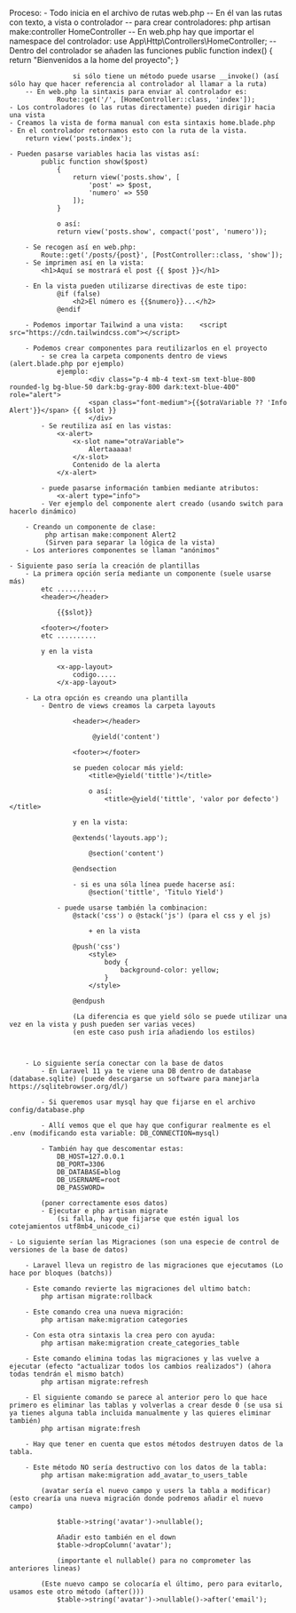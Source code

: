 Proceso:
    - Todo inicia en el archivo de rutas web.php
        -- En él van las rutas con texto, a vista o controlador
        -- para crear controladores:
            php artisan make:controller HomeController
        -- En web.php hay que importar el namespace del controlador:
                 use App\Http\Controllers\HomeController;
        -- Dentro del controlador se añaden las funciones
                public function index()
                    {
                        return "Bienvenidos a la home del proyecto";
                    }

                    si sólo tiene un método puede usarse __invoke() (así sólo hay que hacer referencia al controlador al llamar a la ruta)
        -- En web.php la sintaxis para enviar al controlador es:
                Route::get('/', [HomeController::class, 'index']);
    - Los controladores (o las rutas directamente) pueden dirigir hacia una vista
    - Creamos la vista de forma manual con esta sintaxis home.blade.php
    - En el controlador retornamos esto con la ruta de la vista.
        return view('posts.index');

    - Pueden pasarse variables hacia las vistas así:
            public function show($post)
                {
                    return view('posts.show', [
                        'post' => $post,
                        'numero' => 550
                    ]);
                }

                o así:
                return view('posts.show', compact('post', 'numero'));

        - Se recogen así en web.php:
            Route::get('/posts/{post}', [PostController::class, 'show']);
        - Se imprimen así en la vista:
            <h1>Aquí se mostrará el post {{ $post }}</h1>

        - En la vista pueden utilizarse directivas de este tipo: 
                @if (false)
                    <h2>El número es {{$numero}}...</h2>
                @endif

        - Podemos importar Tailwind a una vista:    <script src="https://cdn.tailwindcss.com"></script>

        - Podemos crear componentes para reutilizarlos en el proyecto
            - se crea la carpeta components dentro de views (alert.blade.php por ejemplo)
                ejemplo: 
                        <div class="p-4 mb-4 text-sm text-blue-800 rounded-lg bg-blue-50 dark:bg-gray-800 dark:text-blue-400" role="alert">
                        <span class="font-medium">{{$otraVariable ?? 'Info Alert'}}</span> {{ $slot }}
                        </div>
            - Se reutiliza así en las vistas:
                <x-alert>
                    <x-slot name="otraVariable">
                        Alertaaaaa!
                    </x-slot>
                    Contenido de la alerta
                </x-alert>

            - puede pasarse información tambien mediante atributos:
                <x-alert type="info">
            - Ver ejemplo del componente alert creado (usando switch para hacerlo dinámico)

        - Creando un componente de clase:
             php artisan make:component Alert2
             (Sirven para separar la lógica de la vista)
        - Los anteriores componentes se llaman "anónimos"

    - Siguiente paso sería la creación de plantillas
        - La primera opción sería mediante un componente (suele usarse más)
            etc ..........
            <header></header>
                
                {{$slot}}

            <footer></footer>
            etc ..........

            y en la vista

                <x-app-layout>
                    codigo.....
                </x-app-layout>

        - La otra opción es creando una plantilla
            - Dentro de views creamos la carpeta layouts

                    <header></header>

                         @yield('content')

                    <footer></footer>

                    se pueden colocar más yield:
                        <title>@yield('tittle')</title>

                        o así:
                            <title>@yield('tittle', 'valor por defecto')</title>

                    y en la vista:

                    @extends('layouts.app');

                        @section('content')
    
                    @endsection

                    - si es una sóla línea puede hacerse así:
                        @section('tittle', 'Titulo Yield')

                - puede usarse también la combinacion:
                    @stack('css') o @stack('js') (para el css y el js)

                        + en la vista

                    @push('css')
                        <style>
                            body {
                                background-color: yellow;
                            }
                        </style>
    
                    @endpush

                    (La diferencia es que yield sólo se puede utilizar una vez en la vista y push pueden ser varias veces)
                    (en este caso push iría añadiendo los estilos)

    

        - Lo siguiente sería conectar con la base de datos
            - En Laravel 11 ya te viene una DB dentro de database (database.sqlite) (puede descargarse un software para manejarla https://sqlitebrowser.org/dl/)

            - Si queremos usar mysql hay que fijarse en el archivo config/database.php

            - Allí vemos que el que hay que configurar realmente es el .env (modificando esta variable: DB_CONNECTION=mysql)

            - También hay que descomentar estas:        
                DB_HOST=127.0.0.1
                DB_PORT=3306
                DB_DATABASE=blog
                DB_USERNAME=root
                DB_PASSWORD=

            (poner correctamente esos datos)
            - Ejecutar e php artisan migrate
                (si falla, hay que fijarse que estén igual los cotejamientos utf8mb4_unicode_ci)

    - Lo siguiente serían las Migraciones (son una especie de control de versiones de la base de datos)

        - Laravel lleva un registro de las migraciones que ejecutamos (Lo hace por bloques (batchs))

        - Este comando revierte las migraciones del ultimo batch:
            php artisan migrate:rollback

        - Este comando crea una nueva migración:
            php artisan make:migration categories

        - Con esta otra sintaxis la crea pero con ayuda:
            php artisan make:migration create_categories_table

        - Este comando elimina todas las migraciones y las vuelve a ejecutar (efecto "actualizar todos los cambios realizados") (ahora todas tendrán el mismo batch)
            php artisan migrate:refresh

        - El siguiente comando se parece al anterior pero lo que hace primero es eliminar las tablas y volverlas a crear desde 0 (se usa si ya tienes alguna tabla incluida manualmente y las quieres eliminar también)
            php artisan migrate:fresh

        - Hay que tener en cuenta que estos métodos destruyen datos de la tabla. 

        - Este método NO sería destructivo con los datos de la tabla:
            php artisan make:migration add_avatar_to_users_table

            (avatar sería el nuevo campo y users la tabla a modificar) (esto crearía una nueva migración donde podremos añadir el nuevo campo)

                $table->string('avatar')->nullable();

                Añadir esto también en el down
                $table->dropColumn('avatar');

                (importante el nullable() para no comprometer las anteriores lineas)

            (Este nuevo campo se colocaría el último, pero para evitarlo, usamos este otro método (after()))
                $table->string('avatar')->nullable()->after('email');


